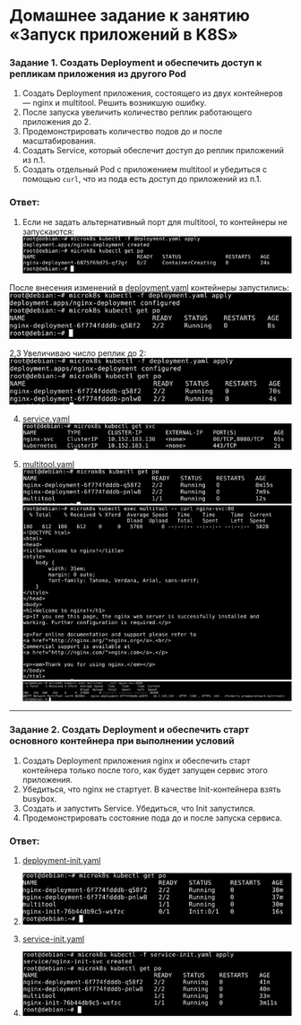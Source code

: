 # Домашнее задание к занятию «Запуск приложений в K8S»

### Задание 1. Создать Deployment и обеспечить доступ к репликам приложения из другого Pod

1. Создать Deployment приложения, состоящего из двух контейнеров — nginx и multitool. Решить возникшую ошибку.
2. После запуска увеличить количество реплик работающего приложения до 2.
3. Продемонстрировать количество подов до и после масштабирования.
4. Создать Service, который обеспечит доступ до реплик приложений из п.1.
5. Создать отдельный Pod с приложением multitool и убедиться с помощью `curl`, что из пода есть доступ до приложений из п.1.

### Ответ:

1. Если не задать альтернативный порт для multitool, то контейнеры не запускаются:
![Task1](/kube1_3/task1_1.jpg "Задание 1")

После внесения изменений в [deployment.yaml](/kube1_3/deployment.yaml) контейнеры запустились:
![Task1](/kube1_3/task1_2.jpg "Задание 1")

2,3 Увеличиваю число реплик до 2:
![Task1](/kube1_3/task1_3.jpg "Задание 1")

4. [service.yaml](/kube1_3/service.yaml)
![Task1](/kube1_3/task1_4.jpg "Задание 1")

5. [multitool.yaml](/kube1_3/multitool.yaml)
![Task1](/kube1_3/task1_5.jpg "Задание 1")
![Task1](/kube1_3/task1_6.jpg "Задание 1")
![Task1](/kube1_3/task1_7.jpg "Задание 1")

------

### Задание 2. Создать Deployment и обеспечить старт основного контейнера при выполнении условий

1. Создать Deployment приложения nginx и обеспечить старт контейнера только после того, как будет запущен сервис этого приложения.
2. Убедиться, что nginx не стартует. В качестве Init-контейнера взять busybox.
3. Создать и запустить Service. Убедиться, что Init запустился.
4. Продемонстрировать состояние пода до и после запуска сервиса.

### Ответ:
1. [deployment-init.yaml](/kube1_3/deployment-init.yaml)

2. ![Task2](/kube1_3/task2_1.jpg "Задание 2")

3. [service-init.yaml](/kube1_3/service-init.yaml)

4. ![Task2](/kube1_3/task2_2.jpg "Задание 2")